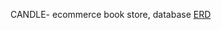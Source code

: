 CANDLE- ecommerce book store, database [ERD](https://drive.google.com/file/d/1DDksIMALh-WkN01dPO-RLoZcm3mrgihx/view?usp=sharing)
